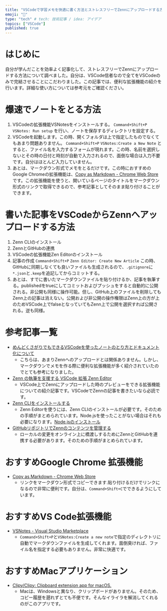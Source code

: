 ```yaml
---
title: "VSCodeで学習メモを快適に書く方法とストレスフリーでZennにアップロードする方法"
emoji: "💭"
type: "tech" # tech: 技術記事 / idea: アイデア
topics: ["VSCode"]
published: true
---
```

# はじめに
自分が学んだことを効率よく記事化して、ストレスフリーでZennにアップロードする方法について調べました。自分は、VSCode信者なので全てをVSCodeのみで完結させることにこだわりました。この記事では、便利な拡張機能の紹介を行います。詳細な使い方については参考元をご確認ください。

# 爆速でノートをとる方法
1. VSCodeの拡張機能VSNotesをインストールする。
`Command+Shift+P`
`VSNotes: Run setup`
を行い、ノートを保存するディレクトリを設定する。
2. VSCodeを起動します。この時、開くフォルダは上で指定したものでなくてもあまり問題ありません。
`Command+Shift+P`
`VSNotes:Create a New Note`
とすると、ファイル名を入力するフォームが現れます。この時、名前を選択しないとその時の日付と時刻が自動で入力されるので、面倒な場合は入力不要です。自分はほとんど入力していません。
3. あとは、マークダウン形式でメモをとるだけです。この時におすすめのGoogle Chromeの拡張機能は、[Copy as Markdown - Chrome Web Store](https://chrome.google.com/webstore/detail/copy-as-markdown/fkeaekngjflipcockcnpobkpbbfbhmdn)です。この拡張機能を使うと、開いているページのタイトルをマークダウン形式のリンクで取得できるので、参考記事としてそのまま貼り付けることができます。

# 書いた記事をVSCodeからZennへアップロードする方法
1. Zenn CLIのインストール
2. ZennとGitHubの連携
3. VSCodeの拡張機能Zen Editorのインストール
4. 記事の作成
`Command+Shift+P`
`Zenn Editor: Create New Article`
この時、GitHubに同期しなくても良いファイルも生成されるので、`.gitignore`に`*.json`と`.keep`を追記してからコミットする。
5. あとは、すでに書いたマークダウンファイルを貼り付けるか、記事を執筆する。publishedをtrueにしてコミットおよびプッシュをすると自動的に公開される。非公開も同様に操作可能。但し、GitHub上のファイルを削除してもZenn上の記事は消えない。公開および非公開の操作権限はZenn上の方が上のためVSCode上でfalseとなっていてもZenn上で公開を選択すれば公開される。逆も同様。
# 参考記事一覧
- [めんどくさがりでもできるVSCodeを使ったノートのとり方とドキュメント化について](https://zenn.dev/optimisuke/articles/9e60519d9a506699d701)
  - こちらは、あまりZennへのアップロードとは関係ありません。しかし、マークダウンでメモを作る際に便利な拡張機能が多く紹介されていたのでとても参考になりました。
- [Zenn の執筆を支援する VSCode 拡張 Zenn Editor](https://zenn.dev/negokaz/articles/aa4e12b76d516597a00e)
  - VSCode上でZennにアップロードした時のプレビューをできる拡張機能についての紹介記事です。VSCodeでZennの記事を書きたいなら必読です。
- [Zenn CLIをインストールする](https://zenn.dev/zenn/articles/install-zenn-cli)
  - Zenn Editorを使うには、Zenn CLIのインストールが必要です。そのための手順がまとめられています。Node.jsを使ったことがない場合はそれも必要になります。[Node.jsのインストール](https://nodejs.org/ja/)
- [GitHubリポジトリでZennのコンテンツを管理する](https://zenn.dev/zenn/articles/connect-to-github)
  - ローカルの変更をオンライン上に橋渡しするためにZennとGitHubを連携する必要があります。そのための手順がまとめられています。
# おすすめGoogle Chrome 拡張機能
- [Copy as Markdown - Chrome Web Store](https://chrome.google.com/webstore/detail/copy-as-markdown/fkeaekngjflipcockcnpobkpbbfbhmdn)
  - リンクをマークダウン形式でコピーできます.貼り付けるだけでリンクになるので非常に便利です。自分は、`Command+Shift+C`でできるようにしています。

# おすすめVS Code拡張機能
- [VSNotes - Visual Studio Marketplace](https://marketplace.visualstudio.com/items?itemName=patricklee.vsnotes)
  - `Command+Shift+P`と`VSNotes:Create a new note`で指定のディレクトリに自動でマークダウンファイルを生成してくれます。面倒臭ければ、ファイル名を指定する必要もありません。非常に快適です。



# おすすめMacアプリケーション
- [Clipy/Clipy: Clipboard extension app for macOS.](https://github.com/Clipy/Clipy)
  - Macは、Windowsと異なり、クリップボードがありません。そのため、コピー履歴を遡れずとても不便です。そんなイライラを解消してくれるのがこのアプリです。

